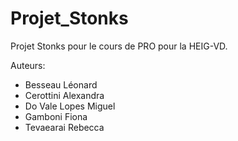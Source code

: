 # Projet_Stonks
Projet Stonks pour le cours de PRO pour la HEIG-VD.

Auteurs: 
- Besseau Léonard
- Cerottini Alexandra
- Do Vale Lopes Miguel
- Gamboni Fiona
- Tevaearai Rebecca
